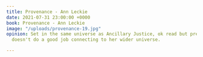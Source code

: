```yaml
---
title: Provenance - Ann Leckie
date: 2021-07-31 23:00:00 +0000
book: Provenance - Ann Leckie
image: "/uploads/provenance-19.jpg"
opinion: Set in the same universe as Ancillary Justice, ok read but predictable and
  doesn't do a good job connecting to her wider universe.

---
```

